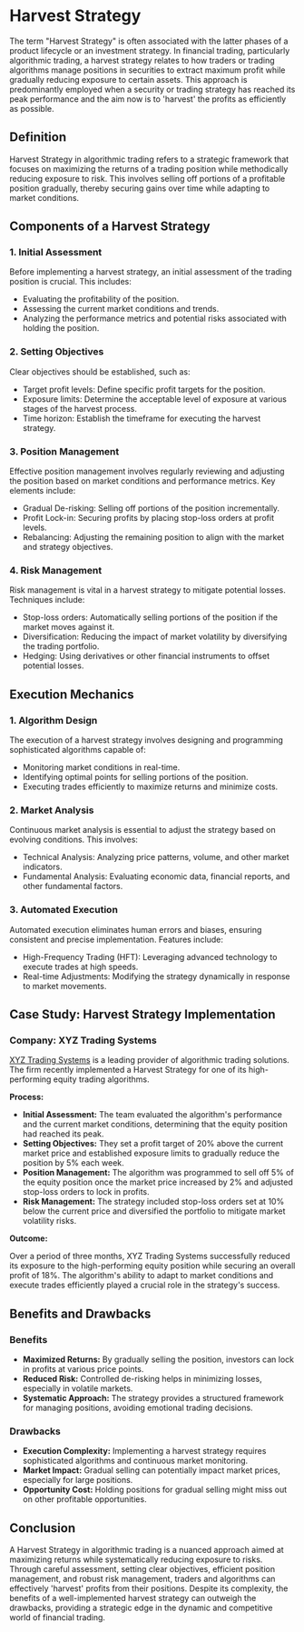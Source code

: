 # Harvest Strategy

The term "Harvest Strategy" is often associated with the latter phases of a product lifecycle or an investment strategy. In financial trading, particularly algorithmic trading, a harvest strategy relates to how traders or trading algorithms manage positions in securities to extract maximum profit while gradually reducing exposure to certain assets. This approach is predominantly employed when a security or trading strategy has reached its peak performance and the aim now is to 'harvest' the profits as efficiently as possible.

## Definition

Harvest Strategy in algorithmic trading refers to a strategic framework that focuses on maximizing the returns of a trading position while methodically reducing exposure to risk. This involves selling off portions of a profitable position gradually, thereby securing gains over time while adapting to market conditions.

## Components of a Harvest Strategy

### 1. **Initial Assessment**

Before implementing a harvest strategy, an initial assessment of the trading position is crucial. This includes:
- Evaluating the profitability of the position.
- Assessing the current market conditions and trends.
- Analyzing the performance metrics and potential risks associated with holding the position.

### 2. **Setting Objectives**

Clear objectives should be established, such as:
- Target profit levels: Define specific profit targets for the position.
- Exposure limits: Determine the acceptable level of exposure at various stages of the harvest process.
- Time horizon: Establish the timeframe for executing the harvest strategy.

### 3. **Position Management**

Effective position management involves regularly reviewing and adjusting the position based on market conditions and performance metrics. Key elements include:
- Gradual De-risking: Selling off portions of the position incrementally.
- Profit Lock-in: Securing profits by placing stop-loss orders at profit levels.
- Rebalancing: Adjusting the remaining position to align with the market and strategy objectives.

### 4. **Risk Management**

Risk management is vital in a harvest strategy to mitigate potential losses. Techniques include:
- Stop-loss orders: Automatically selling portions of the position if the market moves against it.
- Diversification: Reducing the impact of market volatility by diversifying the trading portfolio.
- Hedging: Using derivatives or other financial instruments to offset potential losses.

## Execution Mechanics

### 1. **Algorithm Design**

The execution of a harvest strategy involves designing and programming sophisticated algorithms capable of:
- Monitoring market conditions in real-time.
- Identifying optimal points for selling portions of the position.
- Executing trades efficiently to maximize returns and minimize costs.

### 2. **Market Analysis**

Continuous market analysis is essential to adjust the strategy based on evolving conditions. This involves:
- Technical Analysis: Analyzing price patterns, volume, and other market indicators.
- Fundamental Analysis: Evaluating economic data, financial reports, and other fundamental factors.

### 3. **Automated Execution**

Automated execution eliminates human errors and biases, ensuring consistent and precise implementation. Features include:
- High-Frequency Trading (HFT): Leveraging advanced technology to execute trades at high speeds.
- Real-time Adjustments: Modifying the strategy dynamically in response to market movements.

## Case Study: Harvest Strategy Implementation

### Company: XYZ Trading Systems

[XYZ Trading Systems](http://xyztradingsystems.com) is a leading provider of algorithmic trading solutions. The firm recently implemented a Harvest Strategy for one of its high-performing equity trading algorithms. 

**Process:**

- **Initial Assessment:** The team evaluated the algorithm's performance and the current market conditions, determining that the equity position had reached its peak.
- **Setting Objectives:** They set a profit target of 20% above the current market price and established exposure limits to gradually reduce the position by 5% each week.
- **Position Management:** The algorithm was programmed to sell off 5% of the equity position once the market price increased by 2% and adjusted stop-loss orders to lock in profits.
- **Risk Management:** The strategy included stop-loss orders set at 10% below the current price and diversified the portfolio to mitigate market volatility risks.

**Outcome:**

Over a period of three months, XYZ Trading Systems successfully reduced its exposure to the high-performing equity position while securing an overall profit of 18%. The algorithm's ability to adapt to market conditions and execute trades efficiently played a crucial role in the strategy's success.

## Benefits and Drawbacks

### Benefits

- **Maximized Returns:** By gradually selling the position, investors can lock in profits at various price points.
- **Reduced Risk:** Controlled de-risking helps in minimizing losses, especially in volatile markets.
- **Systematic Approach:** The strategy provides a structured framework for managing positions, avoiding emotional trading decisions.

### Drawbacks

- **Execution Complexity:** Implementing a harvest strategy requires sophisticated algorithms and continuous market monitoring.
- **Market Impact:** Gradual selling can potentially impact market prices, especially for large positions.
- **Opportunity Cost:** Holding positions for gradual selling might miss out on other profitable opportunities.

## Conclusion

A Harvest Strategy in algorithmic trading is a nuanced approach aimed at maximizing returns while systematically reducing exposure to risks. Through careful assessment, setting clear objectives, efficient position management, and robust risk management, traders and algorithms can effectively 'harvest' profits from their positions. Despite its complexity, the benefits of a well-implemented harvest strategy can outweigh the drawbacks, providing a strategic edge in the dynamic and competitive world of financial trading.